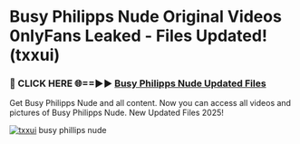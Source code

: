 # Busy Philipps Nude Original Videos 0nlyFans Leaked - Files Updated! (txxui)

<h3>🔴 CLICK HERE 🌐==►► <a href="https://tinyurl.com/52m3yx9h" rel="nofollow">Busy Philipps Nude Updated Files</a></h3>

Get Busy Philipps Nude and all content. Now you can access all videos and pictures of Busy Philipps Nude. New Updated Files 2025!

[![txxui](https://i.imgur.com/TnHtlc8.gif)](https://tinyurl.com/52m3yx9h)
busy phillips nude